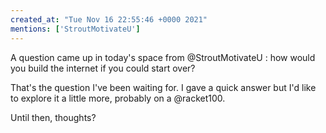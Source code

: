 ```yaml
---
created_at: "Tue Nov 16 22:55:46 +0000 2021"
mentions: ['StroutMotivateU']
---
```


A question came up in today's space from @StroutMotivateU : how would you build the internet if you could start over?

That's the question I've been waiting for. I gave a quick answer but I'd like to explore it a little more, probably on a @racket100. 

Until then, thoughts?